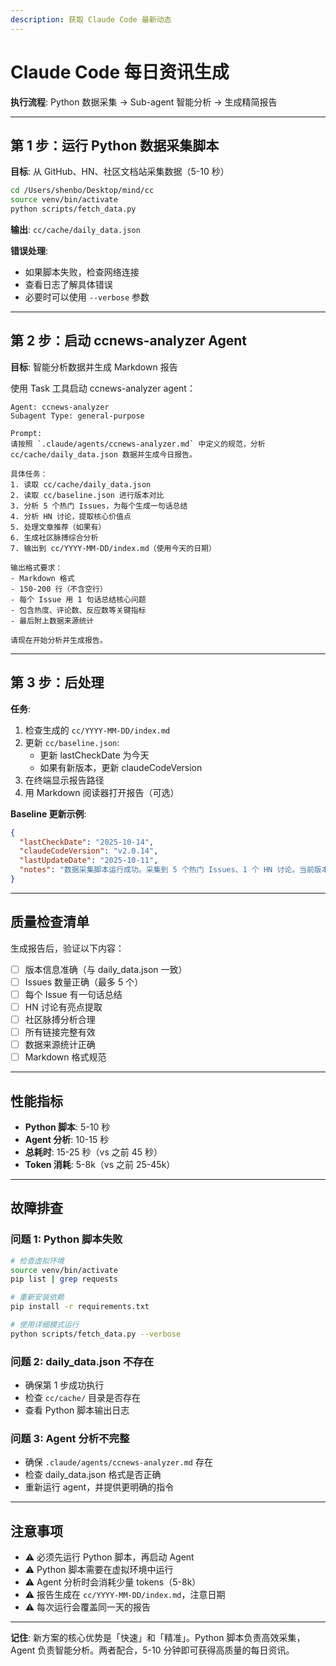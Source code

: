 ```yaml
---
description: 获取 Claude Code 最新动态
---
```


# Claude Code 每日资讯生成

**执行流程**: Python 数据采集 → Sub-agent 智能分析 → 生成精简报告

---

## 第 1 步：运行 Python 数据采集脚本

**目标**: 从 GitHub、HN、社区文档站采集数据（5-10 秒）

```bash
cd /Users/shenbo/Desktop/mind/cc
source venv/bin/activate
python scripts/fetch_data.py
```

**输出**: `cc/cache/daily_data.json`

**错误处理**:
- 如果脚本失败，检查网络连接
- 查看日志了解具体错误
- 必要时可以使用 `--verbose` 参数

---

## 第 2 步：启动 ccnews-analyzer Agent

**目标**: 智能分析数据并生成 Markdown 报告

使用 Task 工具启动 ccnews-analyzer agent：

```
Agent: ccnews-analyzer
Subagent Type: general-purpose

Prompt:
请按照 `.claude/agents/ccnews-analyzer.md` 中定义的规范，分析 cc/cache/daily_data.json 数据并生成今日报告。

具体任务：
1. 读取 cc/cache/daily_data.json
2. 读取 cc/baseline.json 进行版本对比
3. 分析 5 个热门 Issues，为每个生成一句话总结
4. 分析 HN 讨论，提取核心价值点
5. 处理文章推荐（如果有）
6. 生成社区脉搏综合分析
7. 输出到 cc/YYYY-MM-DD/index.md（使用今天的日期）

输出格式要求：
- Markdown 格式
- 150-200 行（不含空行）
- 每个 Issue 用 1 句话总结核心问题
- 包含热度、评论数、反应数等关键指标
- 最后附上数据来源统计

请现在开始分析并生成报告。
```

---

## 第 3 步：后处理

**任务**:
1. 检查生成的 `cc/YYYY-MM-DD/index.md`
2. 更新 `cc/baseline.json`:
   - 更新 lastCheckDate 为今天
   - 如果有新版本，更新 claudeCodeVersion
3. 在终端显示报告路径
4. 用 Markdown 阅读器打开报告（可选）

**Baseline 更新示例**:
```json
{
  "lastCheckDate": "2025-10-14",
  "claudeCodeVersion": "v2.0.14",
  "lastUpdateDate": "2025-10-11",
  "notes": "数据采集脚本运行成功。采集到 5 个热门 Issues、1 个 HN 讨论。当前版本 v2.0.14 稳定运行。"
}
```

---

## 质量检查清单

生成报告后，验证以下内容：

- [ ] 版本信息准确（与 daily_data.json 一致）
- [ ] Issues 数量正确（最多 5 个）
- [ ] 每个 Issue 有一句话总结
- [ ] HN 讨论有亮点提取
- [ ] 社区脉搏分析合理
- [ ] 所有链接完整有效
- [ ] 数据来源统计正确
- [ ] Markdown 格式规范

---

## 性能指标

- **Python 脚本**: 5-10 秒
- **Agent 分析**: 10-15 秒
- **总耗时**: 15-25 秒（vs 之前 45 秒）
- **Token 消耗**: 5-8k（vs 之前 25-45k）

---

## 故障排查

### 问题 1: Python 脚本失败
```bash
# 检查虚拟环境
source venv/bin/activate
pip list | grep requests

# 重新安装依赖
pip install -r requirements.txt

# 使用详细模式运行
python scripts/fetch_data.py --verbose
```

### 问题 2: daily_data.json 不存在
- 确保第 1 步成功执行
- 检查 `cc/cache/` 目录是否存在
- 查看 Python 脚本输出日志

### 问题 3: Agent 分析不完整
- 确保 `.claude/agents/ccnews-analyzer.md` 存在
- 检查 daily_data.json 格式是否正确
- 重新运行 agent，并提供更明确的指令

---

## 注意事项

- ⚠️ 必须先运行 Python 脚本，再启动 Agent
- ⚠️ Python 脚本需要在虚拟环境中运行
- ⚠️ Agent 分析时会消耗少量 tokens（5-8k）
- ⚠️ 报告生成在 `cc/YYYY-MM-DD/index.md`，注意日期
- ⚠️ 每次运行会覆盖同一天的报告

---

**记住**: 新方案的核心优势是「快速」和「精准」。Python 脚本负责高效采集，Agent 负责智能分析。两者配合，5-10 分钟即可获得高质量的每日资讯。
